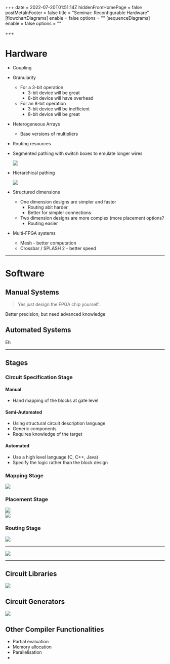 +++
date = 2022-07-20T01:51:14Z
hiddenFromHomePage = false
postMetaInFooter = false
title = "Seminar: Reconfigurable Hardware"
[flowchartDiagrams]
enable = false
options = ""
[sequenceDiagrams]
enable = false
options = ""

+++
# Hardware

* Coupling
* Granularity
  * For a 3-bit operation
    * 3-bit device will be great
    * 8-bit device will have overhead
  * For an 8-bit operation
    * 3-bit device will be inefficient
    * 8-bit device will be great
* Heterogeneous Arrays
  * Base versions of multipliers
* Routing resources
* Segmented pathing with switch boxes to emulate longer wires

  ![](/uploads/snipaste_2022-07-20_11-55-38.jpg)
* Hierarchical pathing

  ![](/uploads/snipaste_2022-07-20_11-56-01.jpg)
* Structured dimensions
  * One dimension designs are simpler and faster
    * Routing abit harder
    * Better for simpler connections
  * Two dimension designs are more complex (more placement options?
    * Routing easier
* Multi-FPGA systems
  * Mesh - better computation
  * Crossbar / SPLASH 2 - better speed

***

# Software

## Manual Systems

> Yes just design the FPGA chip yourself.

Better precision, but need advanced knowledge

## Automated Systems

Eh

***

## Stages

### Circuit Specification Stage

#### Manual

* Hand mapping of the blocks at gate level

#### Semi-Automated

* Using structural circuit description language
* Generic components
* Requires knowledge of the target

#### Automated

* Use a high level language (C, C++, Java)
* Specify the logic rather than the block design

### Mapping Stage

![](/uploads/snipaste_2022-07-20_12-03-38.jpg)

### Placement Stage

![](/uploads/snipaste_2022-07-20_12-03-59.jpg)  
![](/uploads/snipaste_2022-07-20_12-04-12.jpg)

### Routing Stage

![](/uploads/snipaste_2022-07-20_12-05-10.jpg)

***

![](/uploads/snipaste_2022-07-20_12-06-08.jpg)

***

## Circuit Libraries

![](/uploads/snipaste_2022-07-20_12-07-19.jpg)

## Circuit Generators

![](/uploads/snipaste_2022-07-20_12-07-56.jpg)

## Other Compiler Functionalities

* Partial evaluation
* Memory allocation
* Parallelisation
* 